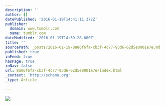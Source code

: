 ```yaml
---
description: ''
author: []
datePublished: '2016-01-19T14:41:11.372Z'
publisher:
  domain: www.tumblr.com
  name: tumblr.com
dateModified: '2016-01-19T14:39:28.680Z'
title: ''
sourcePath: _posts/2016-01-19-8a86f6fa-cb3f-4c77-93d6-62d5e0001e7e.md
published: true
inFeed: true
hasPage: true
inNav: false
url: 8a86f6fa-cb3f-4c77-93d6-62d5e0001e7e/index.html
_context: 'http://schema.org'
_type: Article

---
```

![](https://45.media.tumblr.com/30a65190f22819c0c2e78f0c22533404/tumblr_mw19evr0gY1siru8ho1_500.gif)